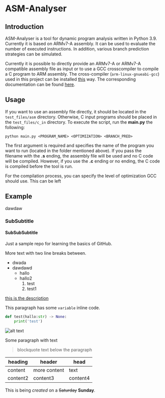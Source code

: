 # ASM-Analyser

## Introduction

ASM-Analyser is a tool for dynamic program analysis written in Python 3.9. Currently it is based on ARMv7-A assembly. It can be used to evaluate the number of executed  instructions. In addition, various branch prediction strategies can be simulated.

Currently it is possible to directly provide an ARMv7-A or ARMv7-A compatible assembly file as input or to use a GCC crosscompiler to compile a C program to ARM assembly. The cross-compiler (`arm-linux-gnueabi-gcc`) used in this project can be installed [this](https://www.acmesystems.it/arm9_toolchain) way. The corresponding documentation can be found [here](https://gcc.gnu.org/onlinedocs/gcc/ARM-Options.html).

## Usage

If you want to use an assembly file directly, it should be located in the `test_files/asm` directory. Otherwise, C input programs should be placed in the `test_files/c_in` directory. To execute the script, run the **main.py** the following:

`python main.py <PROGRAM_NAME> <OPTIMIZATION> <BRANCH_PRED>`

The first argument is required and specifies the name of the program you want to run (located in the folder mentioned above). If you pass the filename with the **.s** ending, the assembly file will be used and no C code will be compiled. However, if you use the **.c** ending or no ending, the C code is compiled before the tool is run.

For the compilation process, you can specify the level of optimization GCC should use. This can be left


## Example

dawdaw

### SubSubtitle
#### SubSubSubtitle

Just a sample repo for learning the basics of GitHub.

More text with two line breaks between.

- dwada
- dawdawd
  - hallo
  - hallo2
    1. test
    2. test1

[this is the description](https://www.google.com)

This paragraph has some `variable` inline code.

```Python
def test(hallo:str) -> None:
    print('test')
```

![alt text](https://picsum.photos/200/200)

Some paragraph with text
> blockquote text below the paragraph

| heading | header | head |
| --- | --- | --- |
| content | more content | text |
| content2 | content3 | content4 |

This is being *created* on a ~~Saturday~~ **Sunday**.

